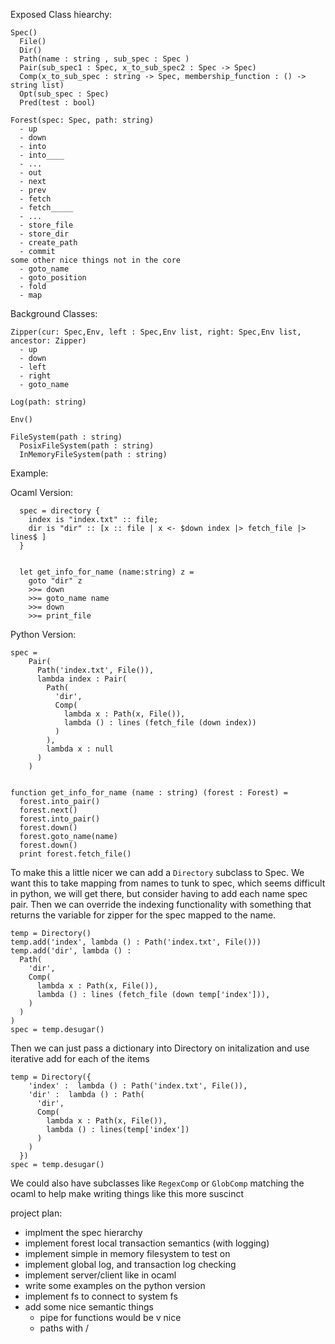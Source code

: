 


Exposed Class hiearchy:

    Spec()
      File()
      Dir()
      Path(name : string , sub_spec : Spec )
      Pair(sub_spec1 : Spec, x_to_sub_spec2 : Spec -> Spec)
      Comp(x_to_sub_spec : string -> Spec, membership_function : () -> string list)
      Opt(sub_spec : Spec)
      Pred(test : bool)

    Forest(spec: Spec, path: string)
      - up
      - down
      - into
      - into____
      - ...
      - out
      - next
      - prev
      - fetch
      - fetch_____
      - ...
      - store_file
      - store_dir
      - create_path
      - commit
    some other nice things not in the core
      - goto_name
      - goto_position
      - fold
      - map

Background Classes:

    Zipper(cur: Spec,Env, left : Spec,Env list, right: Spec,Env list, ancestor: Zipper)
      - up
      - down
      - left
      - right
      - goto_name

    Log(path: string)

    Env()

    FileSystem(path : string)
      PosixFileSystem(path : string)
      InMemoryFileSystem(path : string)

Example:

Ocaml Version:
```
  spec = directory {
    index is "index.txt" :: file;
    dir is "dir" :: [x :: file | x <- $down index |> fetch_file |> lines$ ]
  }


  let get_info_for_name (name:string) z =
    goto "dir" z
    >>= down
    >>= goto_name name
    >>= down
    >>= print_file
```

Python Version:
```
spec =
    Pair(
      Path('index.txt', File()),
      lambda index : Pair(
        Path(
          'dir',
          Comp(
            lambda x : Path(x, File()),
            lambda () : lines (fetch_file (down index))
          )
        ),
        lambda x : null
      )
    )


function get_info_for_name (name : string) (forest : Forest) =
  forest.into_pair()
  forest.next()
  forest.into_pair()
  forest.down()
  forest.goto_name(name)
  forest.down()
  print forest.fetch_file()
```


To make this a little nicer we can add a `Directory` subclass to Spec.
We want this to take mapping from names to tunk to spec, which seems difficult in python, we will get there, but consider having to add each name spec pair. Then we can override the indexing functionality with something that returns the variable for zipper for the spec mapped to the name.

```
temp = Directory()
temp.add('index', lambda () : Path('index.txt', File()))
temp.add('dir', lambda () :
  Path(
    'dir',
    Comp(
      lambda x : Path(x, File()),
      lambda () : lines (fetch_file (down temp['index'])),
    )
  )
)
spec = temp.desugar()
```

Then we can just pass a dictionary into Directory on initalization and use iterative add for each of the items

```
temp = Directory({
    'index' :  lambda () : Path('index.txt', File()),
    'dir' :  lambda () : Path(
      'dir',
      Comp(
        lambda x : Path(x, File()),
        lambda () : lines(temp['index'])
      )
    )
  })
spec = temp.desugar()
```

We could also have subclasses like `RegexComp` or `GlobComp` matching the ocaml to help make writing things like this more suscinct


project plan:
- implment the spec hierarchy
- implement forest local transaction semantics (with logging)
- implement simple in memory filesystem to test on
- implement global log, and transaction log checking
- implement server/client like in ocaml
- write some examples on the python version
- implement fs to connect to system fs
- add some nice semantic things
  - pipe for functions would be v nice
  - paths with /






